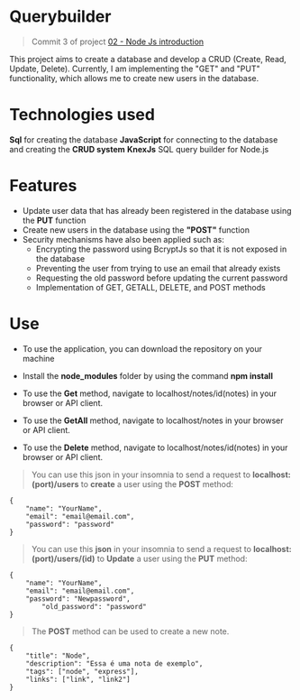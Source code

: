 # Querybuilder 

> Commit 3 of project [02 - Node Js introduction](https://github.com/pedrosantosara/365DaysOfCoding/tree/main/02%20-%20Node%20Js%20introduction)

This project aims to create a database and develop a CRUD (Create, Read, Update, Delete). Currently, I am implementing the "GET" and "PUT" functionality, which allows me to create new users in the database.

# Technologies used

**Sql** for creating the database
**JavaScript** for connecting to the database and creating the **CRUD system**
**KnexJs** SQL query builder for Node.js


# Features

- Update user data that has already been registered in the database using the **PUT** function
- Create new users in the database using the **"POST"** function
- Security mechanisms have also been applied such as:
  - Encrypting the password using BcryptJs so that it is not exposed in the database
  - Preventing the user from trying to use an email that already exists
  - Requesting the old password before updating the current password
  - Implementation of GET, GETALL, DELETE, and POST methods



# Use



- To use the application, you can download the repository on your machine
- Install the **node_modules** folder by using the command **npm install**

- To use the **Get** method, navigate to localhost/notes/id(notes) in your browser or API client.
- To use the **GetAll** method, navigate to localhost/notes in your browser or API client.
- To use the **Delete** method, navigate to localhost/notes/id(notes) in your browser or API client.


> You can use this json in your insomnia to send a request to  **localhost:(port)/users** to **create** a user using the **POST**  method: 
```
{
	"name": "YourName",
	"email": "email@email.com",
	"password": "password"
}
```
> You can use this **json**  in your insomnia to send a request to **localhost:(port)/users/(id)** to **Update** a user using the **PUT** method: 
```
{
	"name": "YourName",
	"email": "email@email.com",
	"password": "Newpassword",
        "old_password": "password"
}
```

> The **POST** method can be used to create a new note.
```
{
	"title": "Node",
	"description": "Essa é uma nota de exemplo",
	"tags": ["node", "express"],
	"links": ["link", "link2"]
}
```
